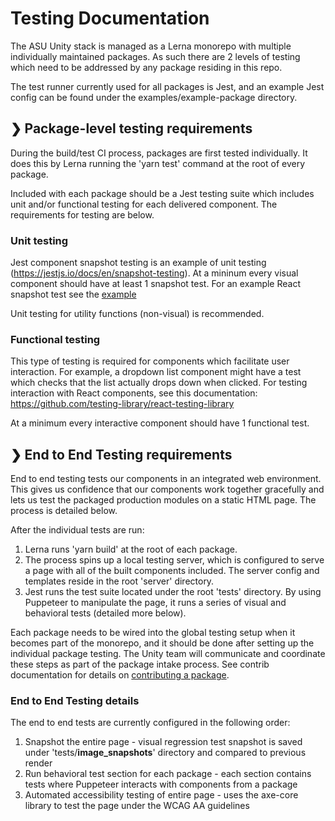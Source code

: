 # Testing Documentation
The ASU Unity stack is managed as a Lerna monorepo with multiple individually maintained packages. As such there are 2 levels of testing which need to be addressed by any package residing in this repo.

The test runner currently used for all packages is Jest, and an example Jest config can be found under the examples/example-package directory.

## ❯ Package-level testing requirements

During the build/test CI process, packages are first tested individually. It does this by Lerna running the 'yarn test' command at the root of every package.

Included with each package should be a Jest testing suite which includes unit and/or functional testing for each delivered component. The requirements for testing are below.

### Unit testing

Jest component snapshot testing is an example of unit testing (https://jestjs.io/docs/en/snapshot-testing). At a mininum every visual component should have at least 1 snapshot test. For an example React snapshot test see the [example](../examples/example-package/src/components/Example/Example.test.js)

Unit testing for utility functions (non-visual) is recommended.

### Functional testing

This type of testing is required for components which facilitate user interaction. For example, a dropdown list component might have a test which checks that the list actually drops down when clicked. For testing interaction with React components, see this documentation: https://github.com/testing-library/react-testing-library

At a minimum every interactive component should have 1 functional test.

## ❯ End to End Testing requirements

End to end testing tests our components in an integrated web environment. This gives us confidence that our components work together gracefully and lets us test the packaged production modules on a static HTML page. The process is detailed below.

After the individual tests are run:

1. Lerna runs 'yarn build' at the root of each package.
2. The process spins up a local testing server, which is configured to serve a page with all of the built components included. The server config and templates reside in the root 'server' directory.
3. Jest runs the test suite located under the root 'tests' directory. By using Puppeteer to manipulate the page, it runs a series of visual and behavioral tests (detailed more below).

Each package needs to be wired into the global testing setup when it becomes part of the monorepo, and it should be done after setting up the individual package testing. The Unity team will communicate and coordinate these steps as part of the package intake process. See contrib documentation for details on [contributing a package](../CONTRIBUTING.md).

### End to End Testing details

The end to end tests are currently configured in the following order:

1. Snapshot the entire page - visual regression test snapshot is saved under 'tests/__image_snapshots__' directory and compared to previous render
2. Run behavioral test section for each package - each section contains tests where Puppeteer interacts with components from a package
3. Automated accessibility testing of entire page - uses the axe-core library to test the page under the WCAG AA guidelines

